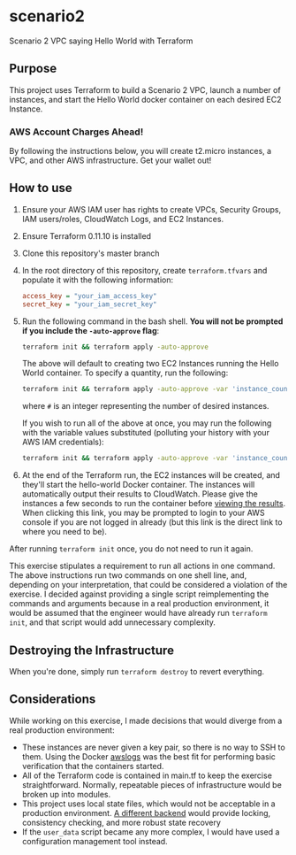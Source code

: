 # scenario2
Scenario 2 VPC saying Hello World with Terraform

## Purpose

This project uses Terraform to build a Scenario 2 VPC, launch a number of instances, and start the Hello World docker container on each desired EC2 Instance.

### AWS Account Charges Ahead!

By following the instructions below, you will create t2.micro instances, a VPC, and other AWS infrastructure. Get your wallet out!

## How to use

1. Ensure your AWS IAM user has rights to create VPCs, Security Groups, IAM users/roles, CloudWatch Logs, and EC2 Instances.
1. Ensure Terraform 0.11.10 is installed
1. Clone this repository's master branch
1. In the root directory of this repository, create `terraform.tfvars` and populate it with the following information:

    ``` ini
    access_key = "your_iam_access_key"
    secret_key = "your_iam_secret_key"
    ```

1. Run the following command in the bash shell. **You will not be prompted if you include the `-auto-approve` flag**:

    ``` bash
    terraform init && terraform apply -auto-approve
    ```

    The above will default to creating two EC2 Instances running the Hello World container. To specify a quantity, run the following:

    ``` bash
    terraform init && terraform apply -auto-approve -var 'instance_count=#'
    ```

    where `#` is an integer representing the number of desired instances.

    If you wish to run all of the above at once, you may run the following with the variable values substituted (polluting your history with your AWS IAM credentials):

    ``` bash
    terraform init && terraform apply -auto-approve -var 'instance_count=#' -var 'access_key=your_iam_access_key' -var 'secret_key=your_iam_secret_key'
    ```

1. At the end of the Terraform run, the EC2 instances will be created, and they'll start the hello-world Docker container. The instances will automatically output their results to CloudWatch. Please give the instances a few seconds to run the container before [viewing the results](https://console.aws.amazon.com/cloudwatch/home?region=us-east-1#logStream:group=hello_world_docker_logs). When clicking this link, you may be prompted to login to your AWS console if you are not logged in already (but this link is the direct link to where you need to be). 

After running `terraform init` once, you do not need to run it again.

This exercise stipulates a requirement to run all actions in one command. The above instructions run two commands on one shell line, and, depending on your interpretation, that could be considered a violation of the exercise. I decided against providing a single script reimplementing the commands and arguments because in a real production environment, it would be assumed that the engineer would have already run `terraform init`, and that script would add unnecessary complexity.

## Destroying the Infrastructure

When you're done, simply run `terraform destroy` to revert everything.

## Considerations

While working on this exercise, I made decisions that would diverge from a real production environment:

- These instances are never given a key pair, so there is no way to SSH to them. Using the Docker [awslogs](https://docs.docker.com/config/containers/logging/awslogs/) was the best fit for performing basic verification that the containers started.
- All of the Terraform code is contained in main.tf to keep the exercise straightforward. Normally, repeatable pieces of infrastructure would be broken up into modules.
- This project uses local state files, which would not be acceptable in a production environment. [A different backend](https://www.terraform.io/docs/backends/types/index.html) would provide locking, consistency checking, and more robust state recovery
- If the `user_data` script became any more complex, I would have used a configuration management tool instead.